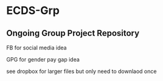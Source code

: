 # ECDS-Grp
## Ongoing Group Project Repository 

FB for social media idea

GPG for gender pay gap idea

see dropbox for larger files but only need to downlaod once
